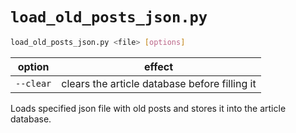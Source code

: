 # `load_old_posts_json.py`

```sh
load_old_posts_json.py <file> [options]
```

option | effect
--- | ---
`--clear` | clears the article database before filling it

Loads specified json file with old posts and stores it into the article database.

